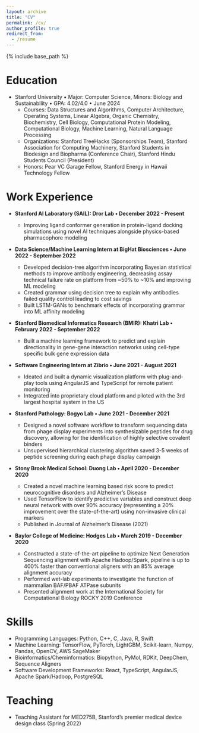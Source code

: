 ```yaml
---
layout: archive
title: "CV"
permalink: /cv/
author_profile: true
redirect_from:
  - /resume
---
```


{% include base_path %}

Education
======
* Stanford University • Major: Computer Science, Minors: Biology and Sustainability • GPA: 4.02/4.0 • June 2024
  * Courses: Data Structures and Algorithms, Computer Architecture, Operating Systems, Linear Algebra, Organic Chemistry, Biochemistry, Cell Biology, Computational Protein Modeling, Computational Biology, Machine Learning, Natural Language Processing
  * Organizations: Stanford TreeHacks (Sponsorships Team), Stanford Association for Computing Machinery, Stanford Students in Biodesign and Biopharma (Conference Chair), Stanford Hindu Students Council (President)
  * Honors: Pear VC Garage Fellow, Stanford Energy in Hawaii Technology Fellow

Work Experience
======
* **Stanford AI Laboratory (SAIL): Dror Lab • December 2022 - Present**
  * Improving ligand conformer generation in protein-ligand docking simulations using novel AI techniques alongside
physics-based pharmacophore modeling

* **Data Science/Machine Learning Intern at BigHat Biosciences • June 2022 - September 2022**
  * Developed decision-tree algorithm incorporating Bayesian statistical methods to improve antibody engineering,
decreasing assay technical failure rate on platform from ~50% to ~10% and improving ML modeling
  * Created grammar using decision tree to explain why antibodies failed quality control leading to cost savings
  * Built LSTM-GANs to benchmark effects of incorporating grammar into ML affinity modeling

* **Stanford Biomedical Informatics Research (BMIR): Khatri Lab • February 2022 - September 2022**
  * Built a machine learning framework to predict and explain directionality in gene-gene interaction networks using cell-type specific 
  bulk gene expression data
  
* **Software Engineering Intern at Zibrio • June 2021 - August 2021**
  * Ideated and built a dynamic visualization platform with plug-and-play tools using AngularJS and TypeScript for remote patient
monitoring
  * Integrated into proprietary cloud platform and piloted with the 3rd largest hospital system in the US 

* **Stanford Pathology: Bogyo Lab • June 2021 - December 2021**
  * Designed a novel software workflow to transform sequencing data from phage display experiments into
synthesizable peptides for drug discovery, allowing for the identification of highly selective covalent binders
  * Unsupervised hierarchical clustering algorithm saved 3-5 weeks of peptide screening during each phage display campaign

* **Stony Brook Medical School: Duong Lab • April 2020 - December 2020**
  * Created a novel machine learning based risk score to predict neurocognitive disorders and Alzheimer’s Disease
  * Used TensorFlow to identify predictive variables and construct deep neural network with over 90% accuracy (representing a 20% improvement over the state-of-the-art) using non-invasive clinical markers
  * Published in Journal of Alzheimer’s Disease (2021)

* **Baylor College of Medicine: Hodges Lab • March 2019 - December 2020**
  * Constructed a state-of-the-art pipeline to optimize Next Generation Sequencing alignment with Apache
Hadoop/Spark, pipeline is up to 400% faster than conventional aligners with an 85% average alignment accuracy
  * Performed wet-lab experiments to investigate the function of mammalian BAF/PBAF ATPase subunits
  * Presented alignment work at the International Society for Computational Biology ROCKY 2019 Conference 
  
Skills
======
* Programming Languages: Python, C++, C, Java, R, Swift
* Machine Learning: TensorFlow, PyTorch, LightGBM, Scikit-learn, Numpy, Pandas, OpenCV, AWS SageMaker
* Bioinformatics/Cheminformatics: Biopython, PyMol, RDKit, DeepChem, Sequence Aligners
* Software Development Frameworks: React, TypeScript, AngularJS, Apache Spark/Hadoop, PostgreSQL

Teaching
======
* Teaching Assistant for MED275B, Stanford’s premier medical device design class (Spring 2022)
